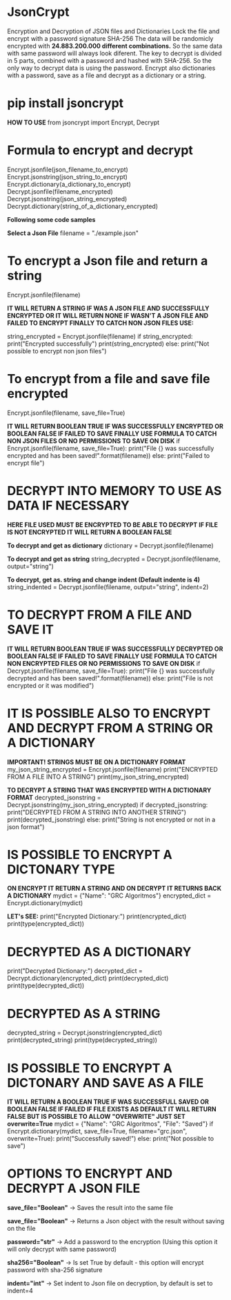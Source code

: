 # JsonCrypt
Encryption and Decryption of JSON files and Dictionaries
Lock the file and encrypt with a password signature SHA-256
The data will be randomicly encrypted with **24.883.200.000 different combinations.**
So the same data with same password will always look diferent.
The key to decrypt is divided in 5 parts, combined with a password and hashed with SHA-256.
So the only way to decrypt data is using the password.
Encrypt also dictionaries with a password, save as a file and decrypt as a dictionary or a string.

# **pip install jsoncrypt**

**HOW TO USE**
from jsoncrypt import Encrypt, Decrypt

# Formula to encrypt and decrypt
Encrypt.jsonfile(json_filename_to_encrypt)
Encrypt.jsonstring(json_string_to_encrypt)
Encrypt.dictionary(a_dictionary_to_encrypt)
Decrypt.jsonfile(filename_encrypted)
Decrypt.jsonstring(json_string_encrypted)
Decrypt.dictionary(string_of_a_dictionary_encrypted)

**Following some code samples**

**Select a Json File**
filename = "./example.json"

# To encrypt a Json file and return a string 
Encrypt.jsonfile(filename)

**IT WILL RETURN A STRING IF WAS A JSON FILE AND SUCCESSFULLY ENCRYPTED OR
IT WILL RETURN NONE IF WASN'T A JSON FILE AND FAILED TO ENCRYPT
FINALLY TO CATCH NON JSON FILES USE:**

string_encrypted = Encrypt.jsonfile(filename)
if string_encrypted:
    print("Encrypted successfully")
    print(string_encrypted)
else:
    print("Not possible to encrypt non json files")

# To encrypt from a file and save file encrypted
Encrypt.jsonfile(filename, save_file=True)

**IT WILL RETURN BOOLEAN TRUE IF WAS SUCCESSFULLY ENCRYPTED OR BOOLEAN FALSE IF FAILED TO SAVE
FINALLY USE FORMULA TO CATCH NON JSON FILES OR NO PERMISSIONS TO SAVE ON DISK**
if Encrypt.jsonfile(filename, save_file=True):
    print("File {} was successfully encrypted and has been saved!".format(filename))
else:
    print("Failed to encrypt file")

# DECRYPT INTO MEMORY TO USE AS DATA IF NECESSARY
**HERE FILE USED MUST BE ENCRYPTED TO BE ABLE TO DECRYPT
IF FILE IS NOT ENCRYPTED IT WILL RETURN A BOOLEAN FALSE**

**To decrypt and get as dictionary**
dictionary = Decrypt.jsonfile(filename)

**To decrypt and get as string**
string_decrypted = Decrypt.jsonfile(filename, output="string")

**To decrypt, get as. string and change indent (Default indente is 4)**
string_indented = Decrypt.jsonfile(filename, output="string", indent=2)

# TO DECRYPT FROM A FILE AND SAVE IT
**IT WILL RETURN BOOLEAN TRUE IF WAS SUCCESSFULLY DECRYPTED OR BOOLEAN FALSE IF FAILED TO SAVE
FINALLY USE FORMULA TO CATCH NON ENCRYPTED FILES OR NO PERMISSIONS TO SAVE ON DISK**
if Decrypt.jsonfile(filename, save_file=True):
    print("File {} was successfully decrypted and has been saved!".format(filename))
else:
    print("File is not encrypted or it was modified")

# IT IS POSSIBLE ALSO TO ENCRYPT AND DECRYPT FROM A STRING OR A DICTIONARY
**IMPORTANT! STRINGS MUST BE ON A DICTIONARY FORMAT**
my_json_string_encrypted = Encrypt.jsonfile(filename)
print("ENCRYPTED FROM A FILE INTO A STRING")
print(my_json_string_encrypted)

**TO DECRYPT A STRING THAT WAS ENCRYPTED WITH A DICTIONARY FORMAT**
decrypted_jsonstring = Decrypt.jsonstring(my_json_string_encrypted)
if decrypted_jsonstring:
    print("DECRYPTED FROM A STRING INTO ANOTHER STRING")
    print(decrypted_jsonstring)
else:
    print("String is not encrypted or not in a json format")

# IS POSSIBLE TO ENCRYPT A DICTONARY TYPE
**ON ENCRYPT IT RETURN A STRING AND ON DECRYPT IT RETURNS BACK A DICTIONARY**
mydict = {"Name": "GRC Algoritmos"}
encrypted_dict = Encrypt.dictionary(mydict)

**LET's SEE:**
print("Encrypted Dictionary:")
print(encrypted_dict)
print(type(encrypted_dict))

# DECRYPTED AS A DICTIONARY
print("Decrypted Dictionary:")
decrypted_dict = Decrypt.dictionary(encrypted_dict)
print(decrypted_dict)
print(type(decrypted_dict))

# DECRYPTED AS A STRING
decrypted_string = Decrypt.jsonstring(encrypted_dict)
print(decrypted_string)
print(type(decrypted_string))

# IS POSSIBLE TO ENCRYPT A DICTONARY AND SAVE AS A FILE
**IT WILL RETURN A BOOLEAN TRUE IF WAS SUCCESSFULL SAVED OR BOOLEAN FALSE IF FAILED
IF FILE EXISTS AS DEFAULT IT WILL RETURN FALSE BUT IS POSSIBLE TO ALLOW "OVERWRITE" JUST SET overwrite=True**
mydict = {"Name": "GRC Algoritmos", "File": "Saved"}
if Encrypt.dictionary(mydict, save_file=True, filename="grc.json", overwrite=True):
    print("Successfully saved!")
else:
    print("Not possible to save")

# OPTIONS TO ENCRYPT AND DECRYPT A JSON FILE
**save_file="Boolean"**  -> Saves the result into the same file

**save_file="Boolean"**  -> Returns a Json object with the result without saving on the file

**password="str"**       -> Add a password to the encryption (Using this option it will only decrypt with same password)

**sha256="Boolean"**     -> Is set True by default - this option will encrypt password with sha-256 signature

**indent="int"**         -> Set indent to Json file on decryption, by default is set to indent=4
